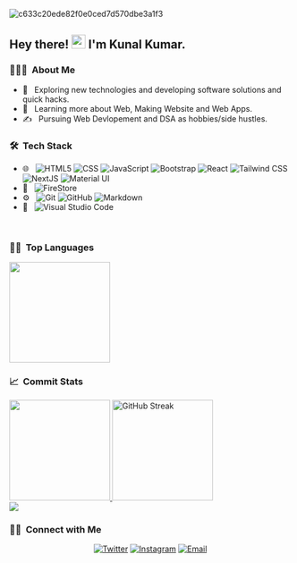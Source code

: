 ![c633c20ede82f0e0ced7d570dbe3a1f3](https://user-images.githubusercontent.com/70382532/138322189-2db8df52-9dcb-40a0-88a8-c365466bd33d.gif)

<h2> Hey there! <img src="https://media.giphy.com/media/hvRJCLFzcasrR4ia7z/giphy.gif" width="25px"> I'm Kunal Kumar.</h2>

<h3> 👨🏻‍💻 &nbsp;About Me </h3>

- 🤔 &nbsp; Exploring new technologies and developing software solutions and quick hacks.
- 🌱 &nbsp; Learning more about Web, Making Website and Web Apps.
- ✍️ &nbsp; Pursuing Web Devlopement and DSA as hobbies/side hustles.

<h3> 🛠 &nbsp;Tech Stack</h3>

- 🌐 &nbsp;
  ![HTML5](https://img.shields.io/badge/-HTML5-333?style=flat&logo=HTML5)
  ![CSS](https://img.shields.io/badge/-CSS-333?style=flat&logo=CSS3&logoColor=1572B6)
  ![JavaScript](https://img.shields.io/badge/-JavaScript-333?style=flat&logo=javascript)
  ![Bootstrap](https://img.shields.io/badge/-Bootstrap-333?style=flat&logo=bootstrap&logoColor=563D7C)
  ![React](https://img.shields.io/badge/-React-333?style=flat&logo=react)
  ![Tailwind CSS](https://img.shields.io/badge/-Tailwind%20CSS-333?style=flat&logo=Tailwind-CSS)
  ![NextJS](https://img.shields.io/badge/-NextJS-333?logo=Next.js)
  ![Material UI](https://img.shields.io/badge/-Material%20UI-333?style=flat&logo=Material-UI)
- 📶 &nbsp;
  ![FireStore](https://img.shields.io/badge/-FireStore-333?style=flat&logo=Firebase)
- ⚙️ &nbsp;
  ![Git](https://img.shields.io/badge/-Git-333?style=flat&logo=git)
  ![GitHub](https://img.shields.io/badge/-GitHub-333?style=flat&logo=github)
  ![Markdown](https://img.shields.io/badge/-Markdown-333?style=flat&logo=markdown)
- 🔧 &nbsp;
  ![Visual Studio Code](https://img.shields.io/badge/-Visual%20Studio%20Code-333?style=flat&logo=visual-studio-code&logoColor=007ACC)

<br/>


<h3> 🧑‍💻 &nbsp;Top Languages</h3>

<img height="180em" src="https://github-readme-stats.vercel.app/api/top-langs/?username=KUNAL01011&layout=compact&theme=react" />

<h3> 📈 &nbsp;Commit Stats</h3>

<a href="https://github.com/KUNAL01011">
  <img height="180em" src="https://github-readme-stats.vercel.app/api?username=KUNAL01011&show_icons=true&theme=react" />
  <img height="180em" src="https://streak-stats.demolab.com?user=KUNAL01011&theme=react" alt="GitHub Streak" />

</a>

<br/>

<a href="https://github.com/sahilverma-dev">
  <img  src="https://github-readme-activity-graph.vercel.app/graph?username=KUNAL01011&theme=react-dark" />
</a>

<br/>

<h3> 🤝🏻 &nbsp;Connect with Me </h3>

<p align="center">
  <a href="https://twitter.com/Kunal_098"><img alt="Twitter" src="https://img.shields.io/badge/Kunal_098%20Verma-blue?style=flat-square&logo=twitter"></a>
  <a href="https://www.instagram.com/kunal011010/"><img alt="Instagram" src="https://img.shields.io/badge/Instagram-sahilverma.dev-blue?style=flat-square&logo=instagram"></a>
  <a href="mailto:sahilverma.webdev@gmail.com"><img alt="Email" src="https://img.shields.io/badge/Email-sahilverma.webdev@gmail.com-blue?style=flat-square&logo=gmail"></a>
  
</p>

